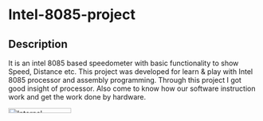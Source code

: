 # Intel-8085-project
## Description
It is an intel 8085 based speedometer with basic functionality to show Speed, Distance etc.
This project was developed for learn & play with Intel 8085 processor and assembly programming.
Through this project I got good insight of processor. Also come to know how our software instruction work and get the work done by hardware.

<img width="50%" height="5%" alt="Internal" class="center" src="https://user-images.githubusercontent.com/13674791/129457810-c8e75515-d3c8-405d-9f17-48bee9eadaf1.jpeg">
